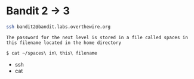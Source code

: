 # Bandit 2 -> 3

```bash
ssh bandit2@bandit.labs.overthewire.org
```

```
The password for the next level is stored in a file called spaces in this filename located in the home directory
```

```bash
$ cat ~/spaces\ in\ this\ filename
```

* ssh
* cat
